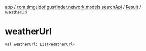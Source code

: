 [app](../../index.md) / [com.timgeldof.gustfinder.network.models.searchApi](../index.md) / [Result](index.md) / [weatherUrl](./weather-url.md)

# weatherUrl

`val weatherUrl: `[`List`](https://kotlinlang.org/api/latest/jvm/stdlib/kotlin.collections/-list/index.html)`<`[`WeatherUrl`](../-weather-url/index.md)`>`